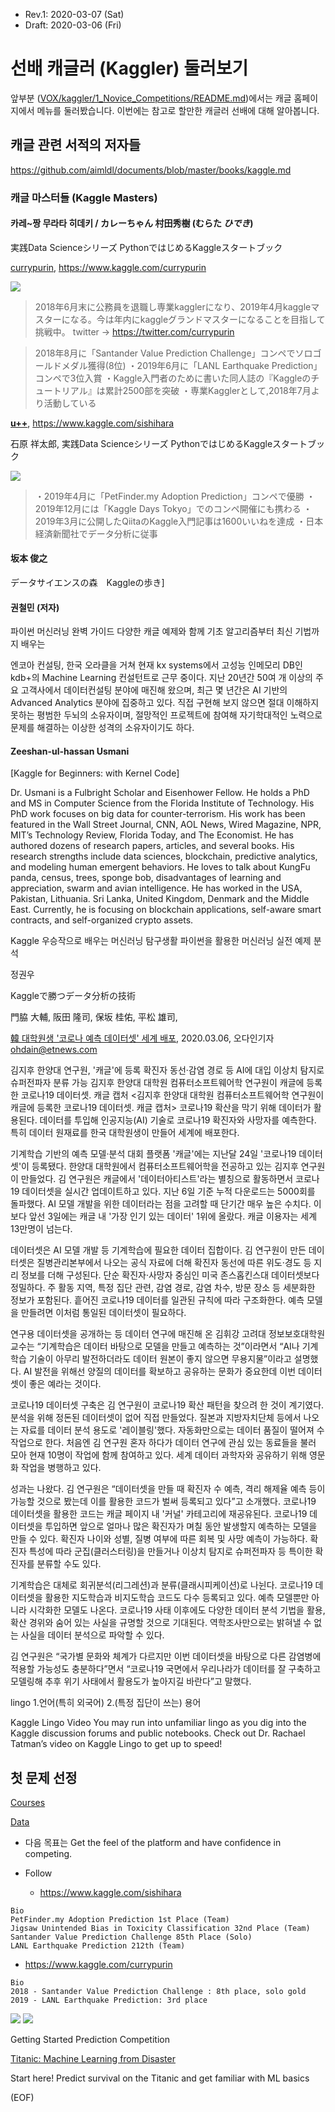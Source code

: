 * Rev.1: 2020-03-07 (Sat)
* Draft: 2020-03-06 (Fri)

# 선배 캐글러 (Kaggler) 둘러보기

앞부분 ([VOX/kaggler/1_Novice_Competitions/README.md](README.md))에서는 캐글 홈페이지에서 메뉴를 둘러봤습니다. 이번에는 참고로 할만한 캐글러 선배에 대해 알아봅니다.

## 캐글 관련 서적의 저자들

https://github.com/aimldl/documents/blob/master/books/kaggle.md

### 캐글 마스터들 (Kaggle Masters)

#### 카레~짱 무라타 히데키 / カレーちゃん 村田秀樹 (むらた *ひでき*)

実践Data Scienceシリーズ PythonではじめるKaggleスタートブック

[currypurin](https://www.kaggle.com/currypurin), https://www.kaggle.com/currypurin

<img src="images/kaggle-kaggler-currypurin-2020-0306.png">

> 2018年6月末に公務員を退職し専業kagglerになり、2019年4月kaggleマスターになる。今は年内にkaggleグランドマスターになることを目指して挑戦中。 twitter ->  https://twitter.com/currypurin

> 2018年8月に「Santander Value Prediction Challenge」コンペでソロゴールドメダル獲得(8位) ・2019年6月に「LANL Earthquake Prediction」コンペで3位入賞 ・Kaggle入門者のために書いた同人誌の『Kaggleのチュートリアル』は累計2500部を突破 ・専業Kagglerとして,2018年7月より活動している

[**u++**](https://www.kaggle.com/sishihara), https://www.kaggle.com/sishihara

石原 祥太郎, 実践Data Scienceシリーズ PythonではじめるKaggleスタートブック

<img src="images/kaggle-kaggler-u++-2020-0306.png">

> ・2019年4月に「PetFinder.my Adoption Prediction」コンペで優勝 ・2019年12月には「Kaggle Days Tokyo」でのコンペ開催にも携わる ・2019年3月に公開したQiitaのKaggle入門記事は1600いいねを達成 ・日本経済新聞社でデータ分析に従事
>

#### 坂本 俊之

データサイエンスの森　Kaggleの歩き]

#### 권철민 (저자)

파이썬 머신러닝 완벽 가이드 다양한 캐글 예제와 함께 기초 알고리즘부터 최신 기법까지 배우는

엔코아 컨설팅, 한국 오라클을 거쳐 현재 kx systems에서 고성능 인메모리 DB인 kdb+의 Machine  Learning 컨설턴트로 근무 중이다. 지난 20년간 50여 개 이상의 주요 고객사에서 데이터컨설팅 분야에 매진해 왔으며, 최근 몇 년간은 AI 기반의 Advanced Analytics 분야에 집중하고 있다. 직접 구현해 보지 않으면 절대 이해하지 못하는  평범한 두뇌의 소유자이며, 절망적인 프로젝트에 참여해 자기학대적인 노력으로 문제를 해결하는 이상한 성격의 소유자이기도 하다.

#### Zeeshan-ul-hassan Usmani

[Kaggle for Beginners: with Kernel Code]

Dr. Usmani is a Fulbright Scholar and Eisenhower Fellow. He holds a  PhD and MS in Computer Science from the Florida Institute of Technology. His PhD work focuses on big data for counter-terrorism. His work has  been featured in the Wall Street Journal, CNN, AOL News, Wired Magazine, NPR, MIT’s Technology Review, Florida Today, and The Economist. He has  authored dozens of research papers, articles, and several books. His  research strengths include data sciences, blockchain, predictive  analytics, and modeling human emergent behaviors. He loves to talk about KungFu panda, census, trees, sponge bob, disadvantages of learning and  appreciation, swarm and avian intelligence. He has worked in the USA,  Pakistan, Lithuania. Sri Lanka, United Kingdom, Denmark and the Middle  East. Currently, he is focusing on blockchain applications, self-aware  smart contracts, and self-organized crypto assets.

Kaggle 우승작으로 배우는 머신러닝 탐구생활 파이썬을 활용한 머신러닝 실전 예제 분석

정권우

Kaggleで勝つデータ分析の技術

門脇 大輔, 阪田 隆司, 保坂 桂佑, 平松 雄司, 



[韓 대학원생 '코로나 예측 데이터셋' 세계 배포](https://www.etnews.com/20200306000213?mc=ns_003_00001), 2020.03.06, 오다인기자 ohdain@etnews.com

김지후 한양대 연구원, '캐글'에 등록
확진자 동선·감염 경로 등 AI에 대입
이상치 탐지로 슈퍼전파자 분류 가능
김지후 한양대 대학원 컴퓨터소프트웨어학 연구원이 캐글에 등록한 코로나19 데이터셋. 캐글 캡처
<김지후 한양대 대학원 컴퓨터소프트웨어학 연구원이 캐글에 등록한 코로나19 데이터셋. 캐글 캡처>
코로나19 확산을 막기 위해 데이터가 활용된다. 데이터를 투입해 인공지능(AI) 기술로 코로나19 확진자와 사망자를 예측한다. 특히 데이터 원재료를 한국 대학원생이 만들어 세계에 배포한다.

기계학습 기반의 예측 모델·분석 대회 플랫폼 '캐글'에는 지난달 24일 '코로나19 데이터셋'이 등록됐다. 한양대 대학원에서 컴퓨터소프트웨어학을 전공하고 있는 김지후 연구원이 만들었다. 김 연구원은 캐글에서 '데이터아티스트'라는 별칭으로 활동하면서 코로나19 데이터셋을 실시간 업데이트하고 있다. 지난 6일 기준 누적 다운로드는 5000회를 돌파했다. AI 모델 개발을 위한 데이터라는 점을 고려할 때 단기간 매우 높은 수치다. 이보다 앞선 3일에는 캐글 내 '가장 인기 있는 데이터' 1위에 올랐다. 캐글 이용자는 세계 13만명이 넘는다.

데이터셋은 AI 모델 개발 등 기계학습에 필요한 데이터 집합이다. 김 연구원이 만든 데이터셋은 질병관리본부에서 나오는 공식 자료에 더해 확진자 동선에 따른 위도·경도 등 지리 정보를 더해 구성된다. 단순 확진자·사망자 중심인 미국 존스홉킨스대 데이터셋보다 정밀하다. 주 활동 지역, 특정 집단 관련, 감염 경로, 감염 차수, 방문 장소 등 세분화한 정보가 포함된다. 흩어진 코로나19 데이터를 일관된 규칙에 따라 구조화한다. 예측 모델을 만들려면 이처럼 통일된 데이터셋이 필요하다.

연구용 데이터셋을 공개하는 등 데이터 연구에 매진해 온 김휘강 고려대 정보보호대학원 교수는 “기계학습은 데이터 바탕으로 모델을 만들고 예측하는 것”이라면서 “AI나 기계학습 기술이 아무리 발전하더라도 데이터 원본이 좋지 않으면 무용지물”이라고 설명했다. AI 발전을 위해선 양질의 데이터를 확보하고 공유하는 문화가 중요한데 이번 데이터셋이 좋은 예라는 것이다.

코로나19 데이터셋 구축은 김 연구원이 코로나19 확산 패턴을 찾으려 한 것이 계기였다. 분석을 위해 정돈된 데이터셋이 없어 직접 만들었다. 질본과 지방자치단체 등에서 나오는 자료를 데이터 분석 용도로 '레이블링'했다. 자동화만으로는 데이터 품질이 떨어져 수작업으로 한다. 처음엔 김 연구원 혼자 하다가 데이터 연구에 관심 있는 동료들을 불러 모아 현재 10명이 작업에 함께 참여하고 있다. 세계 데이터 과학자와 공유하기 위해 영문화 작업을 병행하고 있다.

성과는 나왔다. 김 연구원은 “데이터셋을 만들 때 확진자 수 예측, 격리 해제율 예측 등이 가능할 것으로 봤는데 이를 활용한 코드가 벌써 등록되고 있다”고 소개했다. 코로나19 데이터셋을 활용한 코드는 캐글 페이지 내 '커널' 카테고리에 재공유된다. 코로나19 데이터셋을 투입하면 앞으로 얼마나 많은 확진자가 며칠 동안 발생할지 예측하는 모델을 만들 수 있다. 확진자 나이와 성별, 질병 여부에 따른 회복 및 사망 예측이 가능하다. 확진자 특성에 따라 군집(클러스터링)을 만들거나 이상치 탐지로 슈퍼전파자 등 특이한 확진자를 분류할 수도 있다.

기계학습은 대체로 회귀분석(리그레션)과 분류(클래시피케이션)로 나뉜다. 코로나19 데이터셋을 활용한 지도학습과 비지도학습 코드도 다수 등록되고 있다. 예측 모델뿐만 아니라 시각화한 모델도 나온다. 코로나19 사태 이후에도 다양한 데이터 분석 기법을 활용, 확산 경위와 숨어 있는 사실을 규명할 것으로 기대된다. 역학조사만으로는 밝혀낼 수 없는 사실을 데이터 분석으로 파악할 수 있다.

김 연구원은 “국가별 문화와 체계가 다르지만 이번 데이터셋을 바탕으로 다른 감염병에 적용할 가능성도 충분하다”면서 “코로나19 국면에서 우리나라가 데이터를 잘 구축하고 모델링해 추후 위기 사태에서 활용도가 높아지길 바란다”고 말했다.


lingo
1.언어(특히 외국어)   2.(특정 집단이 쓰는) 용어



Kaggle Lingo Video
You may run into unfamiliar lingo as you dig into the Kaggle discussion forums and public notebooks. Check out Dr. Rachael Tatman’s video on Kaggle Lingo to get up to speed!



## 첫 문제 선정



[Courses](https://github.com/aimldl/VOX/tree/master/kaggle/Courses)

[Data](https://github.com/aimldl/VOX/tree/master/kaggle/Data)



* 다음 목표는 Get the feel of the platform and have confidence in competing.

* Follow
  * https://www.kaggle.com/sishihara

```
Bio
PetFinder.my Adoption Prediction 1st Place (Team)
Jigsaw Unintended Bias in Toxicity Classification 32nd Place (Team)
Santander Value Prediction Challenge 85th Place (Solo)
LANL Earthquake Prediction 212th (Team)
```

  * https://www.kaggle.com/currypurin

```
Bio
2018 - Santander Value Prediction Challenge : 8th place, solo gold
2019 - LANL Earthquake Prediction: 3rd place
```

<img src="/home/aimldl/github/VOX/kaggler/1_Novice_Competitions/images/kaggle-email_first_problem-1.png">
<img src="/home/aimldl/github/VOX/kaggler/1_Novice_Competitions/images/kaggle-email_first_problem-2.png">

Getting Started Prediction Competition

[Titanic: Machine Learning from Disaster](https://www.kaggle.com/c/titanic?utm_medium=email&utm_source=intercom&utm_campaign=sept-2019-onboarding)

Start here! Predict survival on the Titanic and get familiar with ML basics

(EOF)
